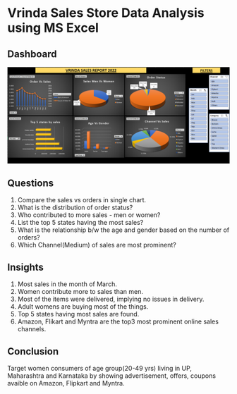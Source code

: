 # Vrinda Sales Store Data Analysis using MS Excel
## Dashboard
![Dashboard](https://github.com/Ayush76a/Sales_Store_Data_Analysis_MSExcel/blob/main/SalesReportDashboard.png)


## Questions
1. Compare the sales vs orders in single chart.
2. What is the distribution of order status?
3. Who contributed to more sales - men or women?
4. List the top 5 states having the most sales?
5. What is the relationship b/w the age and gender based on the number of orders?
6. Which Channel(Medium) of sales are most prominent? 


## Insights
1. Most sales in the month of March.
2. Women contribute more to sales than men.
3. Most of the items were delivered, implying no issues in delivery.
4. Adult womens are buying most of the things.
5. Top 5 states having most sales are found.
6. Amazon, Flikart and Myntra are the top3 most prominent online sales channels.

## Conclusion
Target women consumers of age group(20-49 yrs) living in UP, Maharashtra and Karnataka by showing advertisement, offers, coupons avaible on Amazon, Flipkart and Myntra. 
